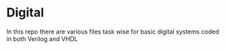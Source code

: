 # Digital
In this repo there are various files task wise for basic digital systems coded in both Verilog and VHDL
